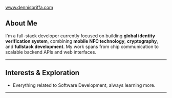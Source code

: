 www.dennisbriffa.com

## About Me

I'm a full-stack developer currently focused on building **global identity verification system**, combining **mobile NFC technology**, **cryptography**, and **fullstack development**. My work spans from chip communication to scalable backend APIs and web interfaces.

---

## Interests & Exploration

- Everything related to Software Development, always learning more.

---




<!--
**Balos87/Balos87** is a ✨ _special_ ✨ repository because its `README.md` (this file) appears on your GitHub profile.

Here are some ideas to get you started:

- 🔭 I’m currently working on ...
- 🌱 I’m currently learning ...
- 👯 I’m looking to collaborate on ...
- 🤔 I’m looking for help with ...
- 💬 Ask me about ...
- 📫 How to reach me: ...
- 😄 Pronouns: ...
- ⚡ Fun fact: ...
-->
